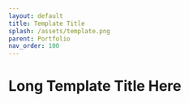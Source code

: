```yaml
---
layout: default
title: Template Title
splash: /assets/template.png
parent: Portfolio
nav_order: 100
---
```


# Long Template Title Here